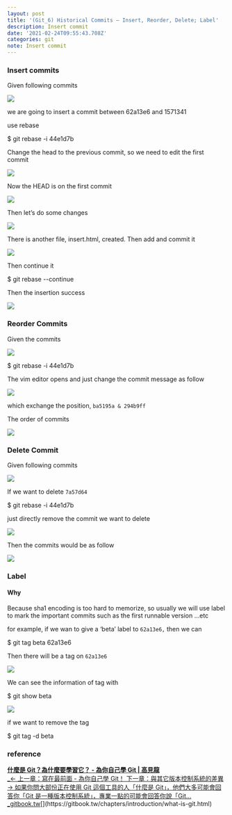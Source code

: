 ```yaml
---
layout: post
title: '(Git_6) Historical Commits — Insert, Reorder, Delete; Label'
description: Insert commit
date: '2021-02-24T09:55:43.708Z'
categories: git
note: Insert commit
---
```


### Insert commits

Given following commits

![](/Users/chenyongzhe/coding/practice_not_for_github/javascript_practice/medium-to-markdown/medium-export/posts/md_1623056197395/img/1__jXmFMUNhyedRZjSxJsmOSw.png)

we are going to insert a commit between 62a13e6 and 1571341

use rebase

$ git rebase -i 44e1d7b

Change the head to the previous commit, so we need to edit the first commit

![](/Users/chenyongzhe/coding/practice_not_for_github/javascript_practice/medium-to-markdown/medium-export/posts/md_1623056197395/img/1__9kOtjzhqyaY3__1R6IF2vFA.png)

Now the HEAD is on the first commit

![](/Users/chenyongzhe/coding/practice_not_for_github/javascript_practice/medium-to-markdown/medium-export/posts/md_1623056197395/img/1__WBEw4K1SEYv6lp3pKOVL9Q.png)

Then let’s do some changes

![](/Users/chenyongzhe/coding/practice_not_for_github/javascript_practice/medium-to-markdown/medium-export/posts/md_1623056197395/img/1__9yTCymBMZsR81XpprlHhHQ.png)

There is another file, insert.html, created. Then add and commit it

![](/Users/chenyongzhe/coding/practice_not_for_github/javascript_practice/medium-to-markdown/medium-export/posts/md_1623056197395/img/1__qK6kceDaC8Lv4IuWnPGWeg.png)

Then continue it

$ git rebase --continue

Then the insertion success

![](/Users/chenyongzhe/coding/practice_not_for_github/javascript_practice/medium-to-markdown/medium-export/posts/md_1623056197395/img/1__0B8C2lPt5la83pkogxkdAQ.png)

### Reorder Commits

Given the commits

![](/Users/chenyongzhe/coding/practice_not_for_github/javascript_practice/medium-to-markdown/medium-export/posts/md_1623056197395/img/1__Tn3s5VBr__OwUN2WwfzxqZA.png)

$ git rebase -i 44e1d7b

The vim editor opens and just change the commit message as follow

![](/Users/chenyongzhe/coding/practice_not_for_github/javascript_practice/medium-to-markdown/medium-export/posts/md_1623056197395/img/1__hFwbycRyXMNxhwGT5__Dqpw.png)

which exchange the position, `ba5195a & 294b9ff`

The order of commits

![](/Users/chenyongzhe/coding/practice_not_for_github/javascript_practice/medium-to-markdown/medium-export/posts/md_1623056197395/img/1____CpQpdeFn469egYw44l8__g.png)

### Delete Commit

Given following commits

![](/Users/chenyongzhe/coding/practice_not_for_github/javascript_practice/medium-to-markdown/medium-export/posts/md_1623056197395/img/1__N0SQ5PVDhSyCsnEXyhoBag.png)

If we want to delete `7a57d64`

$ git rebase -i 44e1d7b

just directly remove the commit we want to delete

![](/Users/chenyongzhe/coding/practice_not_for_github/javascript_practice/medium-to-markdown/medium-export/posts/md_1623056197395/img/1__U534WNa9y6I2zhLU1E011g.png)

Then the commits would be as follow

![](/Users/chenyongzhe/coding/practice_not_for_github/javascript_practice/medium-to-markdown/medium-export/posts/md_1623056197395/img/1__s4csT2XHo0WTvFLBM2PTuQ.png)

### Label

#### Why

Because sha1 encoding is too hard to memorize, so usually we will use label to mark the important commits such as the first runnable version …etc

for example, if we wan to give a ‘beta’ label to `62a13e6,` then we can

$ git tag beta 62a13e6

Then there will be a tag on `62a13e6`

![](/Users/chenyongzhe/coding/practice_not_for_github/javascript_practice/medium-to-markdown/medium-export/posts/md_1623056197395/img/1__mmcxBa16gUHmBDiMwg3wiQ.png)

We can see the information of tag with

$ git show beta

![](/Users/chenyongzhe/coding/practice_not_for_github/javascript_practice/medium-to-markdown/medium-export/posts/md_1623056197395/img/1__ZtJdvxcpSsw8U5c__OjRf9w.png)

if we want to remove the tag

$ git tag -d beta

### reference

[**什麼是 Git？為什麼要學習它？ - 為你自己學 Git | 高見龍**  
_← 上一章：寫在最前面 - 為你自己學 Git！ 下一章：與其它版本控制系統的差異 → 如果你問大部份正在使用 Git 這個工具的人「什麼是 Git」，他們大多可能會回答你「Git 是一種版本控制系統」，專業一點的可能會回答你說「Git…_gitbook.tw](https://gitbook.tw/chapters/introduction/what-is-git.html "https://gitbook.tw/chapters/introduction/what-is-git.html")[](https://gitbook.tw/chapters/introduction/what-is-git.html)
